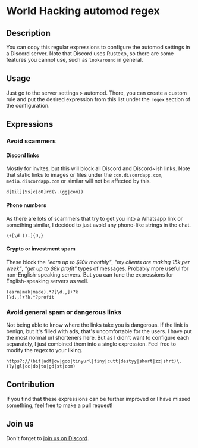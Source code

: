 # World Hacking automod regex
## Description
You can copy this regular expressions to configure the automod settings in a Discord server.
Note that Discord uses Rustexp, so there are some features you cannot use, such as `lookaround` in general.

## Usage
Just go to the server settings > automod. There, you can create a custom rule and put the desired expression from this list under the `regex` section of the configuration.

## Expressions
### Avoid scammers
#### Discord links
Mostly for invites, but this will block all Discord and Discord~ish links. Note that static links to images or files under the `cdn.discordapp.com`, `media.discordapp.com` or similar will not be affected by this.
```regex
d[1il][5s]c[o0]rd(\.(gg|com))
```

#### Phone numbers
As there are lots of scammers that try to get you into a Whatsapp link or something similar, I decided to just avoid any phone-like strings in the chat.
```regex
\+[\d ()-]{9,}
```

#### Crypto or investment spam
These block the *"earn up to $10k monthly"*, *"my clients are making 15k per week"*, *"get up to $8k profit"* types of messages. Probably more useful for non-English-speaking servers. But you can tune the expressions for English-speaking servers as well.
```regex
(earn|mak|made).*?[\d.,]+?k
[\d.,]+?k.*?profit
```

### Avoid general spam or dangerous links
Not being able to know where the links take you is dangerous. If the link is benign, but it's filled with ads, that's uncomfortable for the users.
I have put the most normal url shorteners here. But as I didn't want to configure each separately, I just combined them into a single expression. Feel free to modify the regex to your liking.
```regex
https?://(bit|adf|ow|goo|tinyurl|tiny|cutt|destyy|short|zz|shrt)\.(ly|gl|cc|do|to|gd|st|com)
```

## Contribution
If you find that these expressions can be further improved or I have missed something, feel free to make a pull request!

## Join us
Don't forget to [join us on Discord](http://discord.gg/tJa66GNhej).
